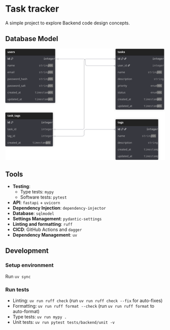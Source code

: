 # Task tracker

A simple project to explore Backend code design concepts.


## Database Model

![](./assets/db-model.svg)


## Tools

- **Testing**:
  - Type tests: `mypy`
  - Software tests: `pytest`
- **API**: `fastapi` + `uvicorn`
- **Dependency Injection**: `dependency-injector`
- **Database**: `sqlmodel`
- **Settings Management**: `pydantic-settings`
- **Linting and formatting**: `ruff`
- **CICD**: GitHub Actions and `dagger`
- **Dependency Management**: `uv`

## Development

### Setup environment

Run `uv sync`

### Run tests

- Linting: `uv run ruff check` (run `uv run ruff check --fix` for auto-fixes)
- Formatting: `uv run ruff format --check` (run `uv run ruff format` to auto-format)
- Type tests: `uv run mypy .`
- Unit tests: `uv run pytest tests/backend/unit -v`
